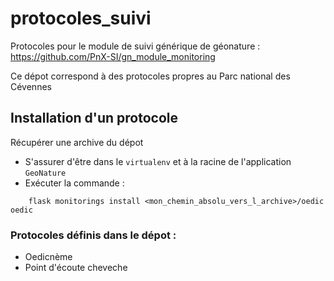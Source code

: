 # protocoles_suivi
Protocoles pour le module de suivi générique de géonature : https://github.com/PnX-SI/gn_module_monitoring

Ce dépot correspond à des protocoles propres au Parc national des Cévennes

## Installation d'un protocole
Récupérer une archive du dépot


* S'assurer d'être dans le ``virtualenv`` et à la racine de l'application ``GeoNature``
* Exécuter la commande :

```
    flask monitorings install <mon_chemin_absolu_vers_l_archive>/oedic oedic
``` 

### Protocoles définis dans le dépot :

* Oedicnème
* Point d'écoute cheveche
